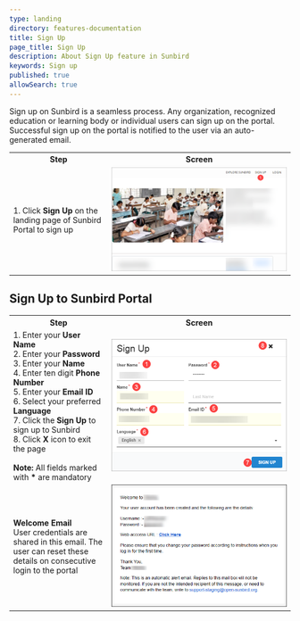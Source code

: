 ```yaml
---
type: landing
directory: features-documentation
title: Sign Up
page_title: Sign Up 
description: About Sign Up feature in Sunbird 
keywords: Sign up
published: true
allowSearch: true
---
```

Sign up on Sunbird is a seamless process. Any organization, recognized education or learning body or individual users can sign up on the portal. Successful sign up on the portal is notified to the user via an auto-generated email.

<table>
	<tr>
		<th style="width:35%;">Step</th>
		<th style="width:65%;">Screen</th>
	</tr>
	<tr>
		<td>1. Click <b>Sign Up</b> on the landing page of Sunbird Portal to sign up
    </td>
    <td><img src="pages/features-documentation/images/landingsignup.png"></td>
    </tr>
    </table>

## Sign Up to Sunbird Portal

<table>
	<tr>
		<th style="width:35%;">Step</th>
		<th style="width:65%;">Screen</th>
	</tr>
	<tr>
  <td>1. Enter your <b>User Name</b> <br>2. Enter your <b>Password</b> <br>3. Enter your <b>Name</b> <br>4. Enter ten digit <b>Phone Number</b> <br>5. Enter your <b>Email ID</b> <br>6. Select your preferred <b>Language</b> <br>7. Click the <b>Sign Up</b> to sign up to Sunbird <br>8. Click <b>X</b> icon to exit the page <br><br><b>Note:</b> All fields marked with <b>*</b> are mandatory 
  </td>
  <td><img src="pages/features-documentation/images/signup1.png"></td>
  </tr>
  <tr>
  <td><b>Welcome Email</b> <br>User credentials are shared in this email. The user can reset these details on consecutive login to the portal</td> 
	<td><img src="pages/features-documentation/images/welcomemessage.png"></td>
	</tr>
	</table>
	
